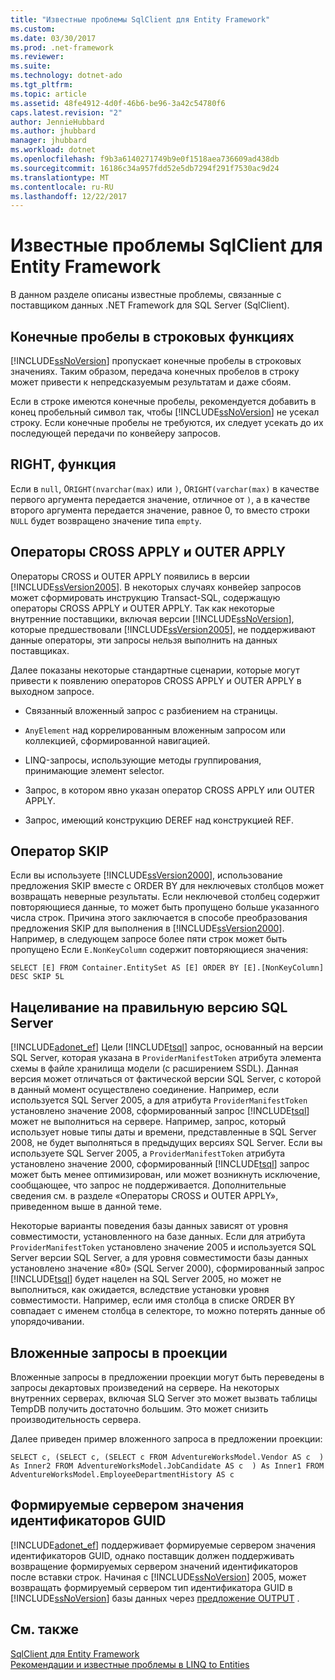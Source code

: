 ```yaml
---
title: "Известные проблемы SqlClient для Entity Framework"
ms.custom: 
ms.date: 03/30/2017
ms.prod: .net-framework
ms.reviewer: 
ms.suite: 
ms.technology: dotnet-ado
ms.tgt_pltfrm: 
ms.topic: article
ms.assetid: 48fe4912-4d0f-46b6-be96-3a42c54780f6
caps.latest.revision: "2"
author: JennieHubbard
ms.author: jhubbard
manager: jhubbard
ms.workload: dotnet
ms.openlocfilehash: f9b3a6140271749b9e0f1518aea736609ad438db
ms.sourcegitcommit: 16186c34a957fdd52e5db7294f291f7530ac9d24
ms.translationtype: MT
ms.contentlocale: ru-RU
ms.lasthandoff: 12/22/2017
---
```

# <a name="known-issues-in-sqlclient-for-entity-framework"></a>Известные проблемы SqlClient для Entity Framework
В данном разделе описаны известные проблемы, связанные с поставщиком данных .NET Framework для SQL Server (SqlClient).  
  
## <a name="trailing-spaces-in-string-functions"></a>Конечные пробелы в строковых функциях  
 [!INCLUDE[ssNoVersion](../../../../../includes/ssnoversion-md.md)] пропускает конечные пробелы в строковых значениях. Таким образом, передача конечных пробелов в строку может привести к непредсказуемым результатам и даже сбоям.  
  
 Если в строке имеются конечные пробелы, рекомендуется добавить в конец пробельный символ так, чтобы [!INCLUDE[ssNoVersion](../../../../../includes/ssnoversion-md.md)] не усекал строку. Если конечные пробелы не требуются, их следует усекать до их последующей передачи по конвейеру запросов.  
  
## <a name="right-function"></a>RIGHT, функция  
 Если в `null`, 0`RIGHT(nvarchar(max)` или `)`, 0`RIGHT(varchar(max)` в качестве первого аргумента передается значение, отличное от `)`, а в качестве второго аргумента передается значение, равное 0, то вместо строки `NULL` будет возвращено значение типа `empty`.  
  
## <a name="cross-and-outer-apply-operators"></a>Операторы CROSS APPLY и OUTER APPLY  
 Операторы CROSS и OUTER APPLY появились в версии [!INCLUDE[ssVersion2005](../../../../../includes/ssversion2005-md.md)]. В некоторых случаях конвейер запросов может сформировать инструкцию Transact-SQL, содержащую операторы CROSS APPLY и OUTER APPLY. Так как некоторые внутренние поставщики, включая версии [!INCLUDE[ssNoVersion](../../../../../includes/ssnoversion-md.md)], которые предшествовали [!INCLUDE[ssVersion2005](../../../../../includes/ssversion2005-md.md)], не поддерживают данные операторы, эти запросы нельзя выполнить на данных поставщиках.  
  
 Далее показаны некоторые стандартные сценарии, которые могут привести к появлению операторов CROSS APPLY и OUTER APPLY в выходном запросе.  
  
-   Связанный вложенный запрос с разбиением на страницы.  
  
-   `AnyElement` над коррелированным вложенным запросом или коллекцией, сформированной навигацией.  
  
-   LINQ-запросы, использующие методы группирования, принимающие элемент selector.  
  
-   Запрос, в котором явно указан оператор CROSS APPLY или OUTER APPLY.  
  
-   Запрос, имеющий конструкцию DEREF над конструкцией REF.  
  
## <a name="skip-operator"></a>Оператор SKIP  
 Если вы используете [!INCLUDE[ssVersion2000](../../../../../includes/ssversion2000-md.md)], использование предложения SKIP вместе с ORDER BY для неключевых столбцов может возвращать неверные результаты. Если неключевой столбец содержит повторяющиеся данные, то может быть пропущено больше указанного числа строк. Причина этого заключается в способе преобразования предложения SKIP для выполнения в [!INCLUDE[ssVersion2000](../../../../../includes/ssversion2000-md.md)]. Например, в следующем запросе более пяти строк может быть пропущено Если `E.NonKeyColumn` содержит повторяющиеся значения:  
  
```  
SELECT [E] FROM Container.EntitySet AS [E] ORDER BY [E].[NonKeyColumn] DESC SKIP 5L  
```  
  
## <a name="targeting-the-correct-sql-server-version"></a>Нацеливание на правильную версию SQL Server  
 [!INCLUDE[adonet_ef](../../../../../includes/adonet-ef-md.md)] Цели [!INCLUDE[tsql](../../../../../includes/tsql-md.md)] запрос, основанный на версии SQL Server, которая указана в `ProviderManifestToken` атрибута элемента схемы в файле хранилища модели (с расширением SSDL). Данная версия может отличаться от фактической версии SQL Server, с которой в данный момент осуществлено соединение. Например, если используется SQL Server 2005, а для атрибута `ProviderManifestToken` установлено значение 2008, сформированный запрос [!INCLUDE[tsql](../../../../../includes/tsql-md.md)] может не выполниться на сервере. Например, запрос, который использует новые типы даты и времени, представленные в SQL Server 2008, не будет выполняться в предыдущих версиях SQL Server. Если вы используете SQL Server 2005, а `ProviderManifestToken` атрибута установлено значение 2000, сформированный [!INCLUDE[tsql](../../../../../includes/tsql-md.md)] запрос может быть менее оптимизирован, или может возникнуть исключение, сообщающее, что запрос не поддерживается. Дополнительные сведения см. в разделе «Операторы CROSS и OUTER APPLY», приведенном выше в данной теме.  
  
 Некоторые варианты поведения базы данных зависят от уровня совместимости, установленного на базе данных. Если для атрибута `ProviderManifestToken` установлено значение 2005 и используется SQL Server версии SQL Server, а для уровня совместимости базы данных установлено значение «80» (SQL Server 2000), сформированный запрос [!INCLUDE[tsql](../../../../../includes/tsql-md.md)] будет нацелен на SQL Server 2005, но может не выполниться, как ожидается, вследствие установки уровня совместимости. Например, если имя столбца в списке ORDER BY совпадает с именем столбца в селекторе, то можно потерять данные об упорядочивании.  
  
## <a name="nested-queries-in-projection"></a>Вложенные запросы в проекции  
 Вложенные запросы в предложении проекции могут быть переведены в запросы декартовых произведений на сервере. На некоторых внутренних серверах, включая SLQ Server это может вызвать таблицы TempDB получить достаточно большим. Это может снизить производительность сервера.  
  
 Далее приведен пример вложенного запроса в предложении проекции:  
  
```  
SELECT c, (SELECT c, (SELECT c FROM AdventureWorksModel.Vendor AS c  ) As Inner2 FROM AdventureWorksModel.JobCandidate AS c  ) As Inner1 FROM AdventureWorksModel.EmployeeDepartmentHistory AS c  
```  
  
## <a name="server-generated-guid-identity-values"></a>Формируемые сервером значения идентификаторов GUID  
 [!INCLUDE[adonet_ef](../../../../../includes/adonet-ef-md.md)] поддерживает формируемые сервером значения идентификаторов GUID, однако поставщик должен поддерживать возвращение формируемых сервером значений идентификаторов после вставки строк. Начиная с [!INCLUDE[ssNoVersion](../../../../../includes/ssnoversion-md.md)] 2005, может возвращать формируемый сервером тип идентификатора GUID в [!INCLUDE[ssNoVersion](../../../../../includes/ssnoversion-md.md)] базы данных через [предложение OUTPUT](http://go.microsoft.com/fwlink/?LinkId=169400) .  
  
## <a name="see-also"></a>См. также  
 [SqlClient для Entity Framework](../../../../../docs/framework/data/adonet/ef/sqlclient-for-the-entity-framework.md)  
 [Рекомендации и известные проблемы в LINQ to Entities](../../../../../docs/framework/data/adonet/ef/language-reference/known-issues-and-considerations-in-linq-to-entities.md)
